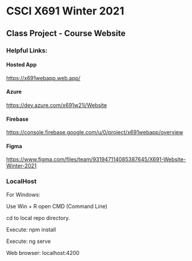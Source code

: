 # CSCI X691 Winter 2021
## Class Project - Course Website

### Helpful Links:
#### Hosted App
https://x691webapp.web.app/

#### Azure
https://dev.azure.com/x691w21i/Website

#### Firebase
https://console.firebase.google.com/u/0/project/x691webapp/overview

#### Figma
https://www.figma.com/files/team/931947114085387645/X691-Website-Winter-2021


### LocalHost

For Windows:

Use Win + R open CMD (Command Line)  

cd to local repo directory. 

Execute: npm install  

Execute: ng serve  

Web browser: localhost:4200
